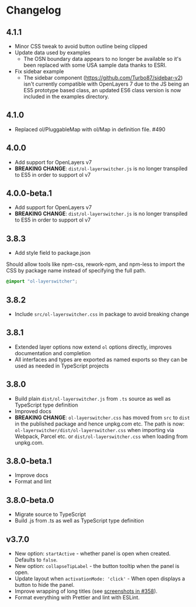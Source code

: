 # Changelog

## 4.1.1

- Minor CSS tweak to avoid button outline being clipped
- Update data used by examples
    - The OSN boundary data appears to no longer be available so it's been
      replaced with some USA sample data thanks to ESRI.
- Fix sidebar example
    - The sidebar component (https://github.com/Turbo87/sidebar-v2) isn't
      currently compatible with OpenLayers 7 due to the JS being an ES5
      prototype based class, an updated ES6 class version is now included in
      the examples directory.

## 4.1.0

- Replaced ol/PluggableMap with ol/Map in definition file. #490

## 4.0.0

- Add support for OpenLayers v7
- **BREAKING CHANGE**: `dist/ol-layerswitcher.js` is no longer transpiled to
  ES5 in order to support ol v7

## 4.0.0-beta.1

- Add support for OpenLayers v7
- **BREAKING CHANGE**: `dist/ol-layerswitcher.js` is no longer transpiled to
  ES5 in order to support ol v7

## 3.8.3

- Add style field to package.json

Should allow tools like npm-css, rework-npm, and npm-less to import the
CSS by package name instead of specifying the full path.

```css
@import "ol-layerswitcher";
```

## 3.8.2

- Include `src/ol-layerswitcher.css` in package to avoid breaking change

## 3.8.1

- Extended layer options now extend `ol` options directly, improves documentation
  and completion
- All interfaces and types are exported as named exports so they can be used as
  needed in TypeScript projects

## 3.8.0

- Build plain `dist/ol-layerswitcher.js` from `.ts` source as well as
  TypeScript type definition
- Improved docs
- **BREAKING CHANGE**: `ol-layerswitcher.css` has moved from `src` to `dist` in the
  published package and hence unpkg.com etc. The path is now:
  `ol-layerswitcher/dist/ol-layerswitcher.css` when importing via Webpack,
  Parcel etc. or `dist/ol-layerswitcher.css` when loading from unpkg.com.

## 3.8.0-beta.1

- Improve docs
- Format and lint

## 3.8.0-beta.0

- Migrate source to TypeScript
- Build .js from .ts as well as TypeScript type definition

## v3.7.0

- New option: `startActive` - whether panel is open when created. Defaults to
  `false`.
- New option: `collapseTipLabel` - the button tooltip when the panel is open.
- Update layout when `activationMode: 'click'` - When open displays a button to
  hide the panel.
- Improve wrapping of long titles (see [screenshots in
  #358](https://github.com/walkermatt/ol-layerswitcher/pull/358#issuecomment-689677181)).
- Format everything with Prettier and lint with ESLint.
